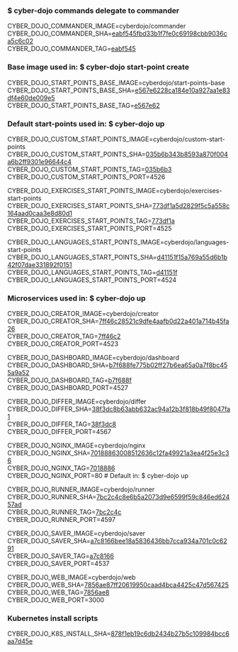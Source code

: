 ### $ cyber-dojo commands delegate to commander

CYBER_DOJO_COMMANDER_IMAGE=cyberdojo/commander  
CYBER_DOJO_COMMANDER_SHA=[eabf545fbd33b1f7fe0c69198cbb9036ca5c6c02](https://github.com/cyber-dojo/commander/commit/eabf545fbd33b1f7fe0c69198cbb9036ca5c6c02)  
CYBER_DOJO_COMMANDER_TAG=[eabf545](https://hub.docker.com/layers/cyberdojo/commander/eabf545/images/sha256-e6fa287cf259fbecc1ad6a3904000048bf135e0f627d2b553d70e1d7acbceb68)  

### Base image used in: $ cyber-dojo start-point create

CYBER_DOJO_START_POINTS_BASE_IMAGE=cyberdojo/start-points-base  
CYBER_DOJO_START_POINTS_BASE_SHA=[e567e6228ca184e10a927aa1e83df4e60de009e5](https://github.com/cyber-dojo/start-points-base/commit/e567e6228ca184e10a927aa1e83df4e60de009e5)  
CYBER_DOJO_START_POINTS_BASE_TAG=[e567e62](https://hub.docker.com/layers/cyberdojo/start-points-base/e567e62/images/sha256-4c0f30c5dd0fadd7bc6818448b299216ab58da43b5963a682ad5c9bf7d667ad6)  

### Default start-points used in: $ cyber-dojo up

CYBER_DOJO_CUSTOM_START_POINTS_IMAGE=cyberdojo/custom-start-points  
CYBER_DOJO_CUSTOM_START_POINTS_SHA=[035b6b343b8593a870f004a6b2ff9301e96644c4](https://github.com/cyber-dojo/custom-start-points/commit/035b6b343b8593a870f004a6b2ff9301e96644c4)  
CYBER_DOJO_CUSTOM_START_POINTS_TAG=[035b6b3](https://hub.docker.com/layers/cyberdojo/custom-start-points/035b6b3/images/sha256-243e468dcc12eae8dc180e8be7aac96fbde04fa5aacd855543af308f3ef07940)  
CYBER_DOJO_CUSTOM_START_POINTS_PORT=4526

CYBER_DOJO_EXERCISES_START_POINTS_IMAGE=cyberdojo/exercises-start-points  
CYBER_DOJO_EXERCISES_START_POINTS_SHA=[773df1a5d2829f5c5a558c164aad0caa3e8d80d1](https://github.com/cyber-dojo/exercises-start-points/commit/773df1a5d2829f5c5a558c164aad0caa3e8d80d1)  
CYBER_DOJO_EXERCISES_START_POINTS_TAG=[773df1a](https://hub.docker.com/layers/cyberdojo/exercises-start-points/773df1a/images/sha256-0aed927dcd8a20aa4d9ee7be440b65ea4d69b3c885821abbbf9cb797573cd967)  
CYBER_DOJO_EXERCISES_START_POINTS_PORT=4525

CYBER_DOJO_LANGUAGES_START_POINTS_IMAGE=cyberdojo/languages-start-points  
CYBER_DOJO_LANGUAGES_START_POINTS_SHA=[d41151f15a769a55d6b1b42f07dae331892f0151](https://github.com/cyber-dojo/languages-start-points/commit/d41151f15a769a55d6b1b42f07dae331892f0151)  
CYBER_DOJO_LANGUAGES_START_POINTS_TAG=[d41151f](https://hub.docker.com/layers/cyberdojo/languages-start-points/d41151f/images/sha256-48ecadd7ddfef5ea24a04a8f952e2be590d82b90a60bdf88bdbf5ae9b05f8f79)  
CYBER_DOJO_LANGUAGES_START_POINTS_PORT=4524

### Microservices used in: $ cyber-dojo up

CYBER_DOJO_CREATOR_IMAGE=cyberdojo/creator  
CYBER_DOJO_CREATOR_SHA=[7ff46c28521c9dfe4aafb0d22a401a714b45fa26](https://github.com/cyber-dojo/creator/commit/7ff46c28521c9dfe4aafb0d22a401a714b45fa26)  
CYBER_DOJO_CREATOR_TAG=[7ff46c2](https://hub.docker.com/layers/cyberdojo/creator/7ff46c2/images/sha256-ea1c8dbb1ce312c27fa9a91c3943815c3293da8cecf8f97527c56d66259242f9)  
CYBER_DOJO_CREATOR_PORT=4523

CYBER_DOJO_DASHBOARD_IMAGE=cyberdojo/dashboard  
CYBER_DOJO_DASHBOARD_SHA=[b7f688fe775b02ff27b6ea65a0a7f8bc455a9a52](https://github.com/cyber-dojo/dashboard/commit/b7f688fe775b02ff27b6ea65a0a7f8bc455a9a52)  
CYBER_DOJO_DASHBOARD_TAG=[b7f688f](https://hub.docker.com/layers/cyberdojo/dashboard/b7f688f/images/sha256-77d33d9572a665ab70b1e2d237d92db7c6a53869d8993ffb3656e41f646d2b48)  
CYBER_DOJO_DASHBOARD_PORT=4527

CYBER_DOJO_DIFFER_IMAGE=cyberdojo/differ  
CYBER_DOJO_DIFFER_SHA=[38f3dc8b63abb632ac94a12b3f818b49f8047fa1](https://github.com/cyber-dojo/differ/commit/38f3dc8b63abb632ac94a12b3f818b49f8047fa1)  
CYBER_DOJO_DIFFER_TAG=[38f3dc8](https://hub.docker.com/layers/cyberdojo/differ/38f3dc8/images/sha256-a365bf5141a02231470539a5e52470e9530c0c13f73dc1653bb2ea6165beb2db)  
CYBER_DOJO_DIFFER_PORT=4567

CYBER_DOJO_NGINX_IMAGE=cyberdojo/nginx  
CYBER_DOJO_NGINX_SHA=[70188863008512636c12fa49921a3ea4f25e3c36](https://github.com/cyber-dojo/nginx/commit/70188863008512636c12fa49921a3ea4f25e3c36)  
CYBER_DOJO_NGINX_TAG=[7018886](https://hub.docker.com/layers/cyberdojo/nginx/7018886/images/sha256-273a612de611b38eec479888d9a45d73d84efde6435d0ba93fe42feb0bb1cf13)  
CYBER_DOJO_NGINX_PORT=80 # Default in: $ cyber-dojo up

CYBER_DOJO_RUNNER_IMAGE=cyberdojo/runner  
CYBER_DOJO_RUNNER_SHA=[7bc2c4c8e6b5a2073d9e6599f59c846ed62457ad](https://github.com/cyber-dojo/runner/commit/7bc2c4c8e6b5a2073d9e6599f59c846ed62457ad)  
CYBER_DOJO_RUNNER_TAG=[7bc2c4c](https://hub.docker.com/layers/cyberdojo/runner/7bc2c4c/images/sha256-b052d45aefb4ec18aa04940dd3133229bfbe2121605dd1cf4619a7431b4400e1)  
CYBER_DOJO_RUNNER_PORT=4597

CYBER_DOJO_SAVER_IMAGE=cyberdojo/saver  
CYBER_DOJO_SAVER_SHA=[a7c8166bee18a5836436bb7cca934a701c0c6291](https://github.com/cyber-dojo/saver/commit/a7c8166bee18a5836436bb7cca934a701c0c6291)  
CYBER_DOJO_SAVER_TAG=[a7c8166](https://hub.docker.com/layers/cyberdojo/saver/a7c8166/images/sha256-f47be75c909a11924784d7c8e714f9e1d8b50597eed9a59ef6068710ad0e9ea2)  
CYBER_DOJO_SAVER_PORT=4537

CYBER_DOJO_WEB_IMAGE=cyberdojo/web  
CYBER_DOJO_WEB_SHA=[7856ae87ff20619950caad4bca4425c47d567425](https://github.com/cyber-dojo/web/commit/7856ae87ff20619950caad4bca4425c47d567425)  
CYBER_DOJO_WEB_TAG=[7856ae8](https://hub.docker.com/layers/cyberdojo/web/7856ae8/images/sha256-e44c2dd50817a42bff7e2d92a18de69dcd64d7a7f6e282ccaec6098d70fc0dd0)  
CYBER_DOJO_WEB_PORT=3000

### Kubernetes install scripts
CYBER_DOJO_K8S_INSTALL_SHA=[878f1eb19c6db2434b27b5c109984bcc6aa7d45e](https://github.com/cyber-dojo/k8s-install/commit/878f1eb19c6db2434b27b5c109984bcc6aa7d45e)  
